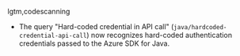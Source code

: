 lgtm,codescanning
* The query "Hard-coded credential in API call" (`java/hardcoded-credential-api-call`)
  now recognizes hard-coded authentication credentials passed to the Azure SDK for Java.
